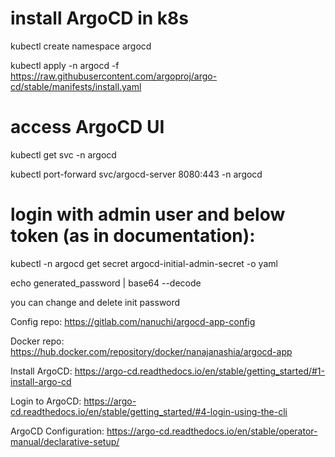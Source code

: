 # install ArgoCD in k8s

kubectl create namespace argocd

kubectl apply -n argocd -f https://raw.githubusercontent.com/argoproj/argo-cd/stable/manifests/install.yaml

# access ArgoCD UI

kubectl get svc -n argocd

kubectl port-forward svc/argocd-server 8080:443 -n argocd

# login with admin user and below token (as in documentation):

 kubectl -n argocd get secret argocd-initial-admin-secret -o yaml
 
 echo  generated_password | base64 --decode




you can change and delete init password




Config repo: https://gitlab.com/nanuchi/argocd-app-config


Docker repo: https://hub.docker.com/repository/docker/nanajanashia/argocd-app


Install ArgoCD: https://argo-cd.readthedocs.io/en/stable/getting_started/#1-install-argo-cd


Login to ArgoCD: https://argo-cd.readthedocs.io/en/stable/getting_started/#4-login-using-the-cli


ArgoCD Configuration: https://argo-cd.readthedocs.io/en/stable/operator-manual/declarative-setup/
